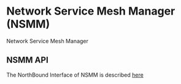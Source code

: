 # Network Service Mesh Manager (NSMM)
Network Service Mesh Manager


## NSMM API
The NorthBound Interface of NSMM is described [here](https://5gzorro.github.io/network-service-mesh-manager/ "NSMM API")